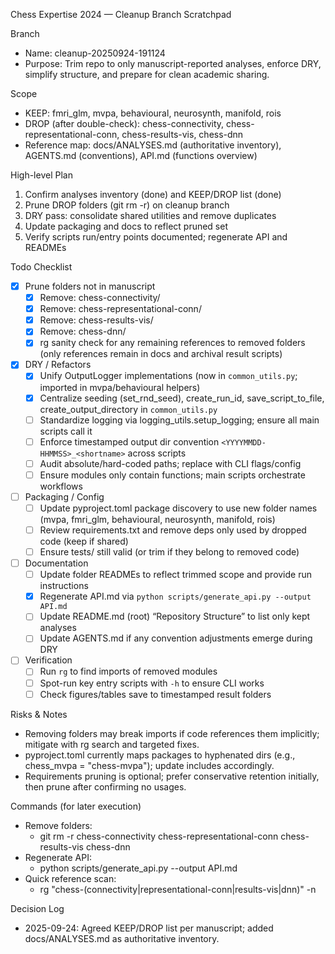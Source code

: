 Chess Expertise 2024 — Cleanup Branch Scratchpad

Branch
- Name: cleanup-20250924-191124
- Purpose: Trim repo to only manuscript-reported analyses, enforce DRY, simplify structure, and prepare for clean academic sharing.

Scope
- KEEP: fmri_glm, mvpa, behavioural, neurosynth, manifold, rois
- DROP (after double-check): chess-connectivity, chess-representational-conn, chess-results-vis, chess-dnn
- Reference map: docs/ANALYSES.md (authoritative inventory), AGENTS.md (conventions), API.md (functions overview)

High-level Plan
1) Confirm analyses inventory (done) and KEEP/DROP list (done)
2) Prune DROP folders (git rm -r) on cleanup branch
3) DRY pass: consolidate shared utilities and remove duplicates
4) Update packaging and docs to reflect pruned set
5) Verify scripts run/entry points documented; regenerate API and READMEs

Todo Checklist
- [x] Prune folders not in manuscript
  - [x] Remove: chess-connectivity/
  - [x] Remove: chess-representational-conn/
  - [x] Remove: chess-results-vis/
  - [x] Remove: chess-dnn/
  - [x] rg sanity check for any remaining references to removed folders (only references remain in docs and archival result scripts)
- [x] DRY / Refactors
  - [x] Unify OutputLogger implementations (now in `common_utils.py`; imported in mvpa/behavioural helpers)
  - [x] Centralize seeding (set_rnd_seed), create_run_id, save_script_to_file, create_output_directory in `common_utils.py`
  - [ ] Standardize logging via logging_utils.setup_logging; ensure all main scripts call it
  - [ ] Enforce timestamped output dir convention `<YYYYMMDD-HHMMSS>_<shortname>` across scripts
  - [ ] Audit absolute/hard-coded paths; replace with CLI flags/config
  - [ ] Ensure modules only contain functions; main scripts orchestrate workflows
- [ ] Packaging / Config
  - [ ] Update pyproject.toml package discovery to use new folder names (mvpa, fmri_glm, behavioural, neurosynth, manifold, rois)
  - [ ] Review requirements.txt and remove deps only used by dropped code (keep if shared)
  - [ ] Ensure tests/ still valid (or trim if they belong to removed code)
- [ ] Documentation
  - [ ] Update folder READMEs to reflect trimmed scope and provide run instructions
  - [x] Regenerate API.md via `python scripts/generate_api.py --output API.md`
  - [ ] Update README.md (root) “Repository Structure” to list only kept analyses
  - [ ] Update AGENTS.md if any convention adjustments emerge during DRY
- [ ] Verification
  - [ ] Run `rg` to find imports of removed modules
  - [ ] Spot-run key entry scripts with `-h` to ensure CLI works
  - [ ] Check figures/tables save to timestamped result folders

Risks & Notes
- Removing folders may break imports if code references them implicitly; mitigate with rg search and targeted fixes.
- pyproject.toml currently maps packages to hyphenated dirs (e.g., chess_mvpa = "chess-mvpa"); update includes accordingly.
- Requirements pruning is optional; prefer conservative retention initially, then prune after confirming no usages.

Commands (for later execution)
- Remove folders:
  - git rm -r chess-connectivity chess-representational-conn chess-results-vis chess-dnn
- Regenerate API:
  - python scripts/generate_api.py --output API.md
- Quick reference scan:
  - rg "chess-(connectivity|representational-conn|results-vis|dnn)" -n

Decision Log
- 2025-09-24: Agreed KEEP/DROP list per manuscript; added docs/ANALYSES.md as authoritative inventory.
